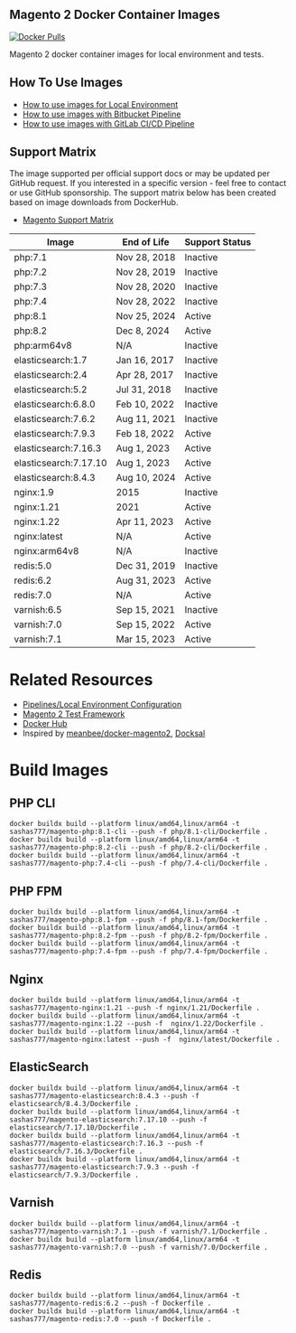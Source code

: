 ## Magento 2 Docker Container Images

[![Docker Pulls][ico-downloads]][link-dockerhub]

Magento 2 docker container images for local environment and tests.

## How To Use Images

- [How to use images for Local Environment](https://github.com/sashas777/magento-docker-pipelines/wiki/Docker-Local-Environment-For-A-New-Project)
- [How to use images with Bitbucket Pipeline](https://github.com/sashas777/magento-docker-pipelines/wiki/Bitbucket-Pipeline)
- [How to use images with GitLab CI/CD Pipeline](https://github.com/sashas777/magento-docker-pipelines/wiki/GitLab-CI-CD-Pipeline)

## Support Matrix
The image supported per official support docs or may be updated per GitHub request.
If you interested in a specific version - feel free to contact or use GitHub sponsorship.
The support matrix below has been created based on image downloads from DockerHub.

- [Magento Support Matrix](https://experienceleague.adobe.com/docs/commerce-operations/installation-guide/system-requirements.html)


| Image                 | End of Life  | Support Status |
|-----------------------|--------------|----------------|
| php:7.1               | Nov 28, 2018 | Inactive       |
| php:7.2               | Nov 28, 2019 | Inactive       |
| php:7.3               | Nov 28, 2020 | Inactive       |
| php:7.4               | Nov 28, 2022 | Inactive         |
| php:8.1               | Nov 25, 2024 | Active         |
| php:8.2               | Dec 8, 2024  | Active         |
| php:arm64v8           | N/A          | Inactive       |
| elasticsearch:1.7     | Jan 16, 2017 | Inactive       |
| elasticsearch:2.4     | Apr 28, 2017 | Inactive       |
| elasticsearch:5.2     | Jul 31, 2018 | Inactive       |
| elasticsearch:6.8.0   | Feb 10, 2022 | Inactive       |
| elasticsearch:7.6.2   | Aug 11, 2021 | Inactive       |
| elasticsearch:7.9.3   | Feb 18, 2022 | Active         |
| elasticsearch:7.16.3  | Aug 1, 2023  | Active         |
| elasticsearch:7.17.10 | Aug 1, 2023  | Active         |
| elasticsearch:8.4.3   | Aug 10, 2024 | Active         |
| nginx:1.9             | 2015         | Inactive       |
| nginx:1.21            | 2021         | Active         |
| nginx:1.22            | Apr 11, 2023 | Active         |
| nginx:latest          | N/A          | Active         |
| nginx:arm64v8         | N/A          | Inactive       |
| redis:5.0             | Dec 31, 2019 | Inactive       |
| redis:6.2             | Aug 31, 2023 | Active         |
| redis:7.0             | N/A          | Active         |
| varnish:6.5           | Sep 15, 2021 | Inactive       |
| varnish:7.0           | Sep 15, 2022 | Active         |
| varnish:7.1           | Mar 15, 2023 | Active         |

# Related Resources

- [Pipelines/Local Environment Configuration](https://github.com/sashas777/magento-docker-pipelines)
- [Magento 2 Test Framework](https://github.com/sashas777/magento2-testing-framework)
- [Docker Hub](https://hub.docker.com/r/sashas777/)
- Inspired by [meanbee/docker-magento2](https://github.com/meanbee/docker-magento2), [Docksal](https://docksal.io/)

[ico-downloads]: https://img.shields.io/docker/pulls/sashas777/magento-php.svg?style=flat-square
[link-dockerhub]: https://hub.docker.com/r/sashas777/

# Build Images
 
## PHP CLI
```shell
docker buildx build --platform linux/amd64,linux/arm64 -t sashas777/magento-php:8.1-cli --push -f php/8.1-cli/Dockerfile .
docker buildx build --platform linux/amd64,linux/arm64 -t sashas777/magento-php:8.2-cli --push -f php/8.2-cli/Dockerfile .
docker buildx build --platform linux/amd64,linux/arm64 -t sashas777/magento-php:7.4-cli --push -f php/7.4-cli/Dockerfile .
```

## PHP FPM
```shell
docker buildx build --platform linux/amd64,linux/arm64 -t sashas777/magento-php:8.1-fpm --push -f php/8.1-fpm/Dockerfile .
docker buildx build --platform linux/amd64,linux/arm64 -t sashas777/magento-php:8.2-fpm --push -f php/8.2-fpm/Dockerfile .
docker buildx build --platform linux/amd64,linux/arm64 -t sashas777/magento-php:7.4-fpm --push -f php/7.4-fpm/Dockerfile .
```

## Nginx
```shell
docker buildx build --platform linux/amd64,linux/arm64 -t sashas777/magento-nginx:1.21 --push -f nginx/1.21/Dockerfile .
docker buildx build --platform linux/amd64,linux/arm64 -t sashas777/magento-nginx:1.22 --push -f  nginx/1.22/Dockerfile .
docker buildx build --platform linux/amd64,linux/arm64 -t sashas777/magento-nginx:latest --push -f  nginx/latest/Dockerfile .
```

## ElasticSearch
```shell
docker buildx build --platform linux/amd64,linux/arm64 -t sashas777/magento-elasticsearch:8.4.3 --push -f elasticsearch/8.4.3/Dockerfile .
docker buildx build --platform linux/amd64,linux/arm64 -t sashas777/magento-elasticsearch:7.17.10 --push -f elasticsearch/7.17.10/Dockerfile .
docker buildx build --platform linux/amd64,linux/arm64 -t sashas777/magento-elasticsearch:7.16.3 --push -f elasticsearch/7.16.3/Dockerfile .
docker buildx build --platform linux/amd64,linux/arm64 -t sashas777/magento-elasticsearch:7.9.3 --push -f elasticsearch/7.9.3/Dockerfile .
```

## Varnish
```shell
docker buildx build --platform linux/amd64,linux/arm64 -t sashas777/magento-varnish:7.1 --push -f varnish/7.1/Dockerfile .
docker buildx build --platform linux/amd64,linux/arm64 -t sashas777/magento-varnish:7.0 --push -f varnish/7.0/Dockerfile .
```

## Redis
```shell
docker buildx build --platform linux/amd64,linux/arm64 -t sashas777/magento-redis:6.2 --push -f Dockerfile .
docker buildx build --platform linux/amd64,linux/arm64 -t sashas777/magento-redis:7.0 --push -f Dockerfile .
```
